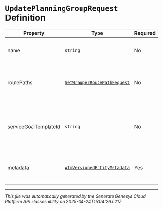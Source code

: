 # `UpdatePlanningGroupRequest` Definition

| Property | Type | Required | Description |
|----------|------|----------|-------------|
| name | `string` | No | The name of the planning group |
| routePaths | [`SetWrapperRoutePathRequest`](setwrapperroutepathrequest-definition.md) | No | Set of route paths to associate with the planning group |
| serviceGoalTemplateId | `string` | No | The ID of the service goal template to associate with this planning group |
| metadata | [`WfmVersionedEntityMetadata`](wfmversionedentitymetadata-definition.md) | Yes | Version metadata for the planning group |

---

*This file was automatically generated by the Generate Genesys Cloud Platform API classes utility on 2025-04-24T15:04:26.021Z*